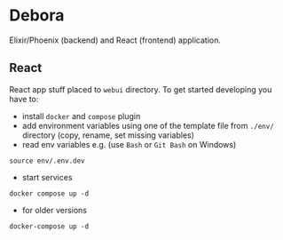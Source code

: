# Debora

Elixir/Phoenix (backend) and React (frontend) application.

## React

React app stuff placed to `webui` directory. To get started developing you have to:
- install `docker` and `compose` plugin
- add environment variables using one of the template file from `./env/` directory (copy, rename, set missing variables)
- read env variables e.g. (use `Bash` or `Git Bash` on Windows)
```
source env/.env.dev
```
- start services
```
docker compose up -d
```
- for older versions
```
docker-compose up -d
```
